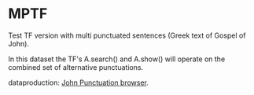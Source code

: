 # MPTF

Test TF version with multi punctuated sentences (Greek text of Gospel of John).

In this dataset the TF's  A.search() and A.show() will operate on the combined set of alternative punctuations.

dataproduction: [John Punctuation browser](https://tonyjurg.github.io/John-punctuation-browser/).
